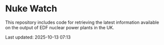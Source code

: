 # Nuke Watch

This repository includes code for retrieving the latest information available on the output of EDF nuclear power plants in the UK.

Last updated: 2025-10-13 07:13